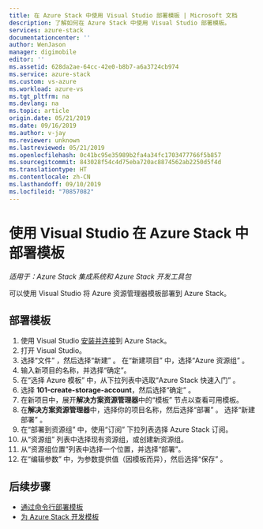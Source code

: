 ```yaml
---
title: 在 Azure Stack 中使用 Visual Studio 部署模板 | Microsoft 文档
description: 了解如何在 Azure Stack 中使用 Visual Studio 部署模板。
services: azure-stack
documentationcenter: ''
author: WenJason
manager: digimobile
editor: ''
ms.assetid: 628da2ae-64cc-42e0-b8b7-a6a3724cb974
ms.service: azure-stack
ms.custom: vs-azure
ms.workload: azure-vs
ms.tgt_pltfrm: na
ms.devlang: na
ms.topic: article
origin.date: 05/21/2019
ms.date: 09/16/2019
ms.author: v-jay
ms.reviewer: unknown
ms.lastreviewed: 05/21/2019
ms.openlocfilehash: 0c41bc95e35989b2fa4a34fc1703477766f5b857
ms.sourcegitcommit: 843028f54c4d75eba720ac8874562ab2250d5f4d
ms.translationtype: HT
ms.contentlocale: zh-CN
ms.lasthandoff: 09/10/2019
ms.locfileid: "70857082"
---
```

# <a name="deploy-templates-in-azure-stack-using-visual-studio"></a>使用 Visual Studio 在 Azure Stack 中部署模板

*适用于：Azure Stack 集成系统和 Azure Stack 开发工具包*

可以使用 Visual Studio 将 Azure 资源管理器模板部署到 Azure Stack。

## <a name="to-deploy-a-template"></a>部署模板

1. 使用 Visual Studio [安装并连接](azure-stack-install-visual-studio.md)到 Azure Stack。
2. 打开 Visual Studio。
3. 选择“文件”  ，然后选择“新建”  。 在“新建项目”  中，选择“Azure 资源组”  。
4. 输入新项目的名称，并选择“确定”。  
5. 在“选择 Azure 模板”  中，从下拉列表中选取“Azure Stack 快速入门”  。
6. 选择 **101-create-storage-account**，然后选择“确定”  。
7. 在新项目中，展开**解决方案资源管理器**中的“模板”  节点以查看可用模板。
8. 在**解决方案资源管理器**中，选择你的项目名称，然后选择“部署”  。 选择“新建部署”  。
9. 在“部署到资源组”  中，使用“订阅”  下拉列表选择 Azure Stack 订阅。
10. 从“资源组”  列表中选择现有资源组，或创建新资源组。
11. 从“资源组位置”列表中选择一个位置，并选择“部署”。  
12. 在“编辑参数”  中，为参数提供值（因模板而异），然后选择“保存”  。

## <a name="next-steps"></a>后续步骤

* [通过命令行部署模板](azure-stack-deploy-template-command-line.md)
* [为 Azure Stack 开发模板](azure-stack-develop-templates.md)

<!-- Update_Description: wording update -->